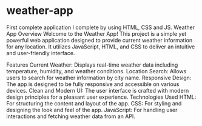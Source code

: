 # weather-app
First complete application I complete by using HTML, CSS and JS.
Weather App
Overview
Welcome to the Weather App! This project is a simple yet powerful web application designed to provide current weather information for any location. It utilizes JavaScript, HTML, and CSS to deliver an intuitive and user-friendly interface.

Features
Current Weather: Displays real-time weather data including temperature, humidity, and weather conditions.
Location Search: Allows users to search for weather information by city name.
Responsive Design: The app is designed to be fully responsive and accessible on various devices.
Clean and Modern UI: The user interface is crafted with modern design principles for a pleasant user experience.
Technologies Used
HTML: For structuring the content and layout of the app.
CSS: For styling and designing the look and feel of the app.
JavaScript: For handling user interactions and fetching weather data from an API.
